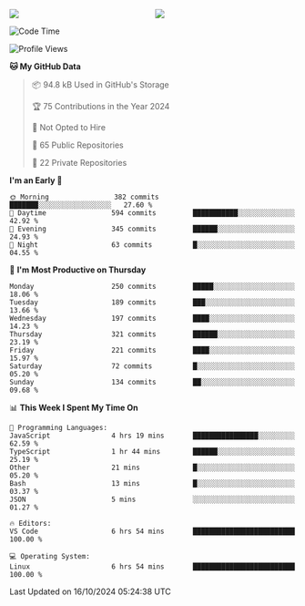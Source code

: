 <p style="display:flex;align-items:center;column-gap:0.5rem;" align="center">
  <img style="flex-grow:1;align-self:stretch;object-fit:cover;"  src ="https://github-readme-stats.vercel.app/api?username=gnoluv9x&show_icons=true&count_private=true&theme=chartreuse-dark&hide_border=true">
  <img style="flex-grow:1;align-self:stretch;object-fit:cover;"src ="https://github-readme-stats.vercel.app/api/top-langs/?username=gnoluv9x&layout=compact&hide_border=true&theme=chartreuse-dark&&langs_count=6&hide=jupyter%20notebook,tex,css,php&exclude_repo=Pacman-AI">
</p>

<!--START_SECTION:waka-->
![Code Time](http://img.shields.io/badge/Code%20Time-885%20hrs%2019%20mins-blue)

![Profile Views](http://img.shields.io/badge/Profile%20Views-0-blue)

**🐱 My GitHub Data** 

> 📦 94.8 kB Used in GitHub's Storage 
 > 
> 🏆 75 Contributions in the Year 2024
 > 
> 🚫 Not Opted to Hire
 > 
> 📜 65 Public Repositories 
 > 
> 🔑 22 Private Repositories 
 > 
**I'm an Early 🐤** 

```text
🌞 Morning                382 commits         ███████░░░░░░░░░░░░░░░░░░   27.60 % 
🌆 Daytime                594 commits         ███████████░░░░░░░░░░░░░░   42.92 % 
🌃 Evening                345 commits         ██████░░░░░░░░░░░░░░░░░░░   24.93 % 
🌙 Night                  63 commits          █░░░░░░░░░░░░░░░░░░░░░░░░   04.55 % 
```
📅 **I'm Most Productive on Thursday** 

```text
Monday                   250 commits         █████░░░░░░░░░░░░░░░░░░░░   18.06 % 
Tuesday                  189 commits         ███░░░░░░░░░░░░░░░░░░░░░░   13.66 % 
Wednesday                197 commits         ████░░░░░░░░░░░░░░░░░░░░░   14.23 % 
Thursday                 321 commits         ██████░░░░░░░░░░░░░░░░░░░   23.19 % 
Friday                   221 commits         ████░░░░░░░░░░░░░░░░░░░░░   15.97 % 
Saturday                 72 commits          █░░░░░░░░░░░░░░░░░░░░░░░░   05.20 % 
Sunday                   134 commits         ██░░░░░░░░░░░░░░░░░░░░░░░   09.68 % 
```


📊 **This Week I Spent My Time On** 

```text
💬 Programming Languages: 
JavaScript               4 hrs 19 mins       ████████████████░░░░░░░░░   62.59 % 
TypeScript               1 hr 44 mins        ██████░░░░░░░░░░░░░░░░░░░   25.19 % 
Other                    21 mins             █░░░░░░░░░░░░░░░░░░░░░░░░   05.20 % 
Bash                     13 mins             █░░░░░░░░░░░░░░░░░░░░░░░░   03.37 % 
JSON                     5 mins              ░░░░░░░░░░░░░░░░░░░░░░░░░   01.27 % 

🔥 Editors: 
VS Code                  6 hrs 54 mins       █████████████████████████   100.00 % 

💻 Operating System: 
Linux                    6 hrs 54 mins       █████████████████████████   100.00 % 
```


 Last Updated on 16/10/2024 05:24:38 UTC
<!--END_SECTION:waka-->

